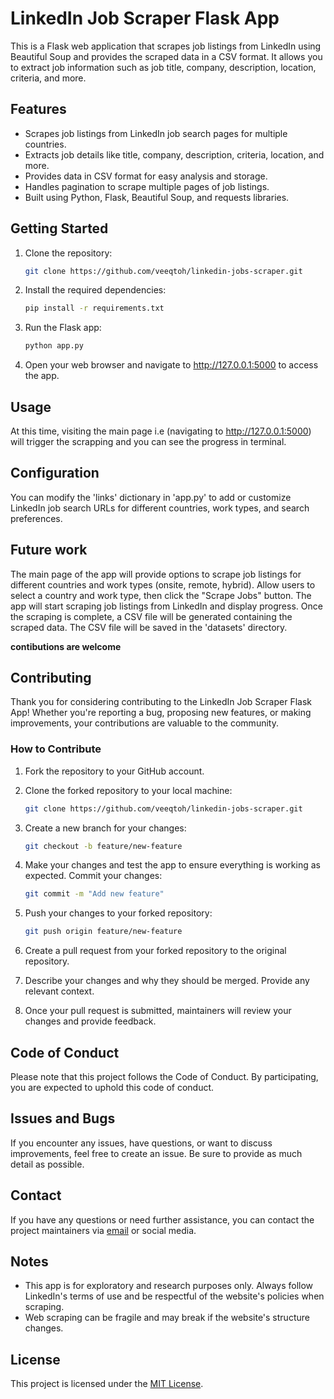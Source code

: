 # LinkedIn Job Scraper Flask App

This is a Flask web application that scrapes job listings from LinkedIn using Beautiful Soup and provides the scraped data in a CSV format. It allows you to extract job information such as job title, company, description, location, criteria, and more.

## Features

- Scrapes job listings from LinkedIn job search pages for multiple countries.
- Extracts job details like title, company, description, criteria, location, and more.
- Provides data in CSV format for easy analysis and storage.
- Handles pagination to scrape multiple pages of job listings.
- Built using Python, Flask, Beautiful Soup, and requests libraries.

## Getting Started
1. Clone the repository:

   ```sh
   git clone https://github.com/veeqtoh/linkedin-jobs-scraper.git

2. Install the required dependencies:
   ```sh
   pip install -r requirements.txt

3. Run the Flask app:
   ```sh
   python app.py

4. Open your web browser and navigate to http://127.0.0.1:5000 to access the app.

## Usage
At this time, visiting the main page i.e (navigating to http://127.0.0.1:5000) will trigger the scrapping and you can see the progress in terminal.

## Configuration
You can modify the 'links' dictionary in 'app.py' to add or customize LinkedIn job search URLs for different countries, work types, and search preferences.

## Future work
The main page of the app will provide options to scrape job listings for different countries and work types (onsite, remote, hybrid).
Allow users to select a country and work type, then click the "Scrape Jobs" button.
The app will start scraping job listings from LinkedIn and display progress.
Once the scraping is complete, a CSV file will be generated containing the scraped data. The CSV file will be saved in the 'datasets' directory.

**contibutions are welcome**

## Contributing
Thank you for considering contributing to the LinkedIn Job Scraper Flask App! Whether you're reporting a bug, proposing new features, or making improvements, your contributions are valuable to the community.

### How to Contribute
1. Fork the repository to your GitHub account.

2. Clone the forked repository to your local machine:

   ```sh
   git clone https://github.com/veeqtoh/linkedin-jobs-scraper.git

3. Create a new branch for your changes:

   ```sh
   git checkout -b feature/new-feature

4. Make your changes and test the app to ensure everything is working as expected. Commit your changes:

   ```sh
   git commit -m "Add new feature"

5. Push your changes to your forked repository:

   ```sh
   git push origin feature/new-feature

6. Create a pull request from your forked repository to the original repository.

7. Describe your changes and why they should be merged. Provide any relevant context.

8. Once your pull request is submitted, maintainers will review your changes and provide feedback.

## Code of Conduct
Please note that this project follows the Code of Conduct. By participating, you are expected to uphold this code of conduct.

## Issues and Bugs
If you encounter any issues, have questions, or want to discuss improvements, feel free to create an issue. Be sure to provide as much detail as possible.

## Contact
If you have any questions or need further assistance, you can contact the project maintainers via [email](mailto:victorjohnukam@gmail.com) or social media.

## Notes
* This app is for exploratory and research purposes only. Always follow LinkedIn's terms of use and be respectful of the website's policies when scraping.
* Web scraping can be fragile and may break if the website's structure changes.

## License
This project is licensed under the [MIT License](https://opensource.org/license/mit/).